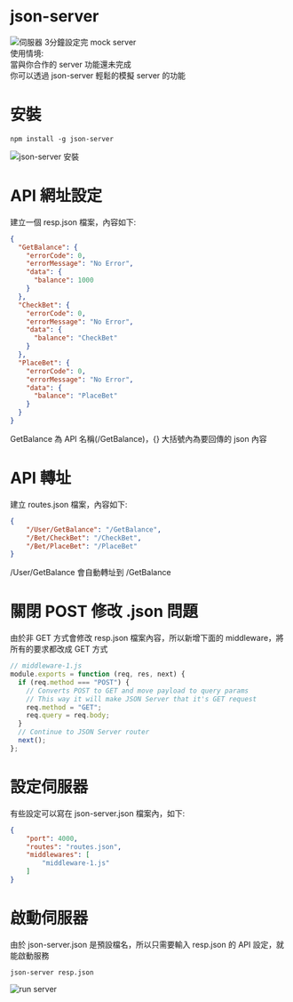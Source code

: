 # json-server
![伺服器](https://i.imgur.com/oIFoyj5.jpg)
3分鐘設定完 mock server  
使用情境:  
當與你合作的 server 功能還未完成  
你可以透過 json-server 輕鬆的模擬 server 的功能  

# 安裝
```shell
npm install -g json-server
```
![json-server 安裝](https://i.imgur.com/HEqW7lE.png)

# API 網址設定
建立一個 resp.json 檔案，內容如下:
```json
{
  "GetBalance": {
    "errorCode": 0,
    "errorMessage": "No Error",
    "data": {
      "balance": 1000
    }
  },
  "CheckBet": {
    "errorCode": 0,
    "errorMessage": "No Error",
    "data": {
      "balance": "CheckBet"
    }
  },
  "PlaceBet": {
    "errorCode": 0,
    "errorMessage": "No Error",
    "data": {
      "balance": "PlaceBet"
    }
  }
}
```
GetBalance 為 API 名稱(/GetBalance)，{} 大括號內為要回傳的 json 內容

# API 轉址
建立 routes.json 檔案，內容如下:
```json
{
    "/User/GetBalance": "/GetBalance",
    "/Bet/CheckBet": "/CheckBet",
    "/Bet/PlaceBet": "/PlaceBet"
}
```
/User/GetBalance 會自動轉址到 /GetBalance

# 關閉 POST 修改 .json 問題
由於非 GET 方式會修改 resp.json 檔案內容，所以新增下面的 middleware，將所有的要求都改成 GET  方式
```javascript
// middleware-1.js
module.exports = function (req, res, next) {
  if (req.method === "POST") {
    // Converts POST to GET and move payload to query params
    // This way it will make JSON Server that it's GET request
    req.method = "GET";
    req.query = req.body;
  }
  // Continue to JSON Server router
  next();
};
```

# 設定伺服器
有些設定可以寫在 json-server.json 檔案內，如下:
```json
{
    "port": 4000,
    "routes": "routes.json",
    "middlewares": [
        "middleware-1.js"
    ]
}
```

# 啟動伺服器
由於 json-server.json 是預設檔名，所以只需要輸入 resp.json 的 API 設定，就能啟動服務
```shell
json-server resp.json
```
![run server](https://i.imgur.com/R7nHneM.png)
